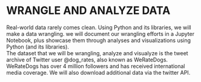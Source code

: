 # WRANGLE AND ANALYZE DATA  

Real-world data rarely comes clean. Using Python and its libraries, we will make a data wrangling. we will document our wrangling efforts in a Jupyter Notebook, plus showcase them through analyses and visualizations using Python (and its libraries).  
The dataset that we will be wrangling, analyze and visualyze is the tweet archive of Twitter user @dog_rates, also known as WeRateDogs. WeRateDogs has over 4 million followers and has received international media coverage. We will also download additional data via the twitter API.